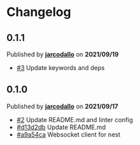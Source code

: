 # Changelog

## 0.1.1
Published by **[jarcodallo](https://github.com/jarcodallo)** on **2021/09/19**
- [#3](https://github.com/blockcoders/nestjs-websocket/pull/2) Update keywords and deps

## 0.1.0
Published by **[jarcodallo](https://github.com/jarcodallo)** on **2021/09/17**
- [#2](https://github.com/blockcoders/nestjs-websocket/pull/2) Update README.md and linter config
- [#d13d2db](https://github.com/blockcoders/nestjs-websocket/commit/d13d2db7287ae9784b64940a2fdcb07d39975b03) Update README.md
- [#a9a54ca](https://github.com/blockcoders/nestjs-websocket/commit/a9a54ca0796d466e35adcbb96e8a90412063402f) Websocket client for nest
